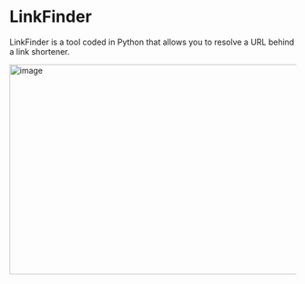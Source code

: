 # LinkFinder
LinkFinder is a tool coded in Python that allows you to resolve a URL behind a link shortener.

<img width="719" height="369" alt="image" src="https://github.com/user-attachments/assets/81a09113-23c3-4ff0-99df-5142e0e86d5b" />

